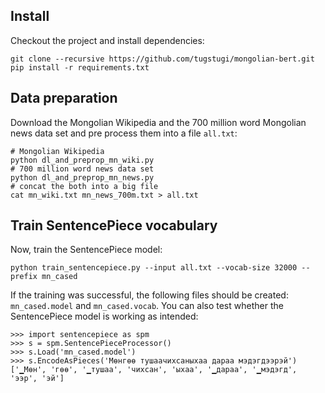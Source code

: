 ## Install

Checkout the project and install dependencies:
```
git clone --recursive https://github.com/tugstugi/mongolian-bert.git
pip install -r requirements.txt
```


## Data preparation

Download the Mongolian Wikipedia and the 700 million word Mongolian news data set and pre process them into a file `all.txt`:
```
# Mongolian Wikipedia
python dl_and_preprop_mn_wiki.py
# 700 million word news data set
python dl_and_preprop_mn_news.py
# concat the both into a big file
cat mn_wiki.txt mn_news_700m.txt > all.txt
```

## Train SentencePiece vocabulary

Now, train the SentencePiece model:
```
python train_sentencepiece.py --input all.txt --vocab-size 32000 --prefix mn_cased
```
If the training was successful, the following files should be created: `mn_cased.model` and `mn_cased.vocab`.
You can also test whether the SentencePiece model is working as intended:
```
>>> import sentencepiece as spm
>>> s = spm.SentencePieceProcessor()
>>> s.Load('mn_cased.model')
>>> s.EncodeAsPieces('Мөнгөө тушаачихсаныхаа дараа мэдэгдээрэй')
['▁Мөн', 'гөө', '▁тушаа', 'чихсан', 'ыхаа', '▁дараа', '▁мэдэгд', 'ээр', 'эй']
```
